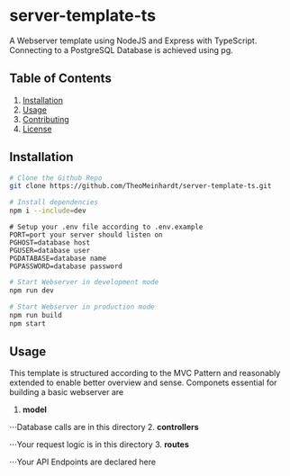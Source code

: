 # server-template-ts
A Webserver template using NodeJS and Express with TypeScript. Connecting to a PostgreSQL Database is achieved using pg.

## Table of Contents

1. [Installation](#installation)
2. [Usage](#usage)
3. [Contributing](#contributing)
4. [License](#license)

## Installation

```bash
# Clone the Github Repo
git clone https://github.com/TheoMeinhardt/server-template-ts.git
```

```bash
# Install dependencies
npm i --include=dev
```

```
# Setup your .env file according to .env.example
PORT=port your server should listen on
PGHOST=database host
PGUSER=database user
PGDATABASE=database name
PGPASSWORD=database password
```

```bash
# Start Webserver in development mode
npm run dev
```

```bash
# Start Webserver in production mode
npm run build
npm start
```

## Usage
This template is structured according to the MVC Pattern and reasonably extended to enable better overview and sense.
Componets essential for building a basic webserver are

1. **model**

⋅⋅⋅Database calls are in this directory
2. **controllers**

⋅⋅⋅Your request logic is in this directory
3. **routes**

⋅⋅⋅Your API Endpoints are declared here